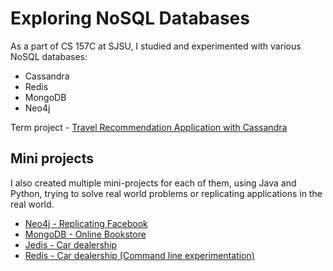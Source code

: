 # Exploring NoSQL Databases

As a part of CS 157C at SJSU, I studied and experimented with various NoSQL databases:
- Cassandra
- Redis
- MongoDB
- Neo4j

Term project - [Travel Recommendation Application with Cassandra](https://github.com/nair-ayush/CS157C-Team4)

## Mini projects
I also created multiple mini-projects for each of them, using Java and Python, trying to solve real world problems or replicating applications in the real world.
- [Neo4j - Replicating Facebook](https://github.com/chinhegde/Exploring-Neo4j)
- [MongoDB - Online Bookstore](https://github.com/chinhegde/Online-Bookstore-with-MongoDB)
- [Jedis - Car dealership](https://github.com/chinhegde/Exploring-Jedis)
- [Redis - Car dealership (Command line experimentation)](https://github.com/chinhegde/Exploring-Redis)
